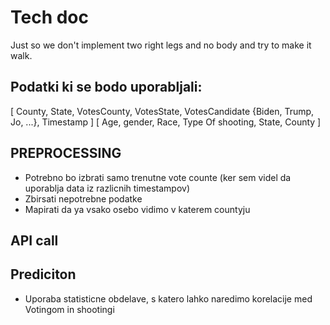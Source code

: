 # Tech doc
Just so we don't implement two right legs and no body and try to make it walk.


## Podatki ki se bodo uporabljali:
[ County, State, VotesCounty, VotesState, VotesCandidate {Biden, Trump, Jo, ...}, Timestamp ]
[ Age, gender, Race, Type Of shooting, State, County ]

## PREPROCESSING
- Potrebno bo izbrati samo trenutne vote counte (ker sem videl da uporablja data iz razlicnih timestampov)
- Zbirsati nepotrebne podatke
- Mapirati da ya vsako osebo vidimo v katerem countyju

## API call

## Prediciton
- Uporaba statisticne obdelave, s katero lahko naredimo korelacije med Votingom in shootingi